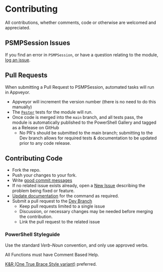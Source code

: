 # Contributing

All contributions, whether comments, code or otherwise are welcomed and appreciated.

## PSMPSession Issues

If you find an error in `PSMPSession`, or have a question relating to the module, [log an issue][new-issue].

## Pull Requests

When submitting a Pull Request to PSMPSession, automated tasks will run in Appveyor.

- Appveyor will increment the version number (there is no need to do this manually)
- The [`Pester`][pester-repo] tests for the module will run.
- Once code is merged into the `main` branch, and all tests pass, the module is automatically published to the PowerShell Gallery and tagged as a Release on GitHub
  - No PR's should be submitted to the main branch; submitting to the Dev branch allows for required tests & documentation to be updated prior to any code release.

## Contributing Code

- Fork the repo.
- Push your changes to your fork.
- Write [good commit messages][commit]
- If no related issue exists already, open a [New Issue][new-issue] describing the problem being fixed or feature.
- [Update documentation](#updating-documentation) for the command as required.
- Submit a pull request to the [Dev Branch][dev-branch]
  - Keep pull requests limited to a single issue
  - Discussion, or necessary changes may be needed before merging the contribution.
  - Link the pull request to the related issue

### PowerShell Styleguide

Use the standard *Verb*-*Noun* convention, and only use approved verbs.

All Functions must have Comment Based Help.

[K&R (One True Brace Style variant)](https://github.com/PoshCode/PowerShellPracticeAndStyle/issues/81) preferred.

[commit]: http://tbaggery.com/2008/04/19/a-note-about-git-commit-messages.html
[OTBS]: https://github.com/PoshCode/PowerShellPracticeAndStyle/issues/81
[new-issue]: https://github.com/pspete/PSMPSession/issues/new
[dev-branch]: https://github.com/pspete/PSMPSession/tree/dev
[pester-repo]: https://github.com/pester/Pester